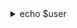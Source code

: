 <details>
<summary>echo $user</summary>
<br>
   
![New Piskel(10)](https://user-images.githubusercontent.com/30505692/117574783-06033080-b0df-11eb-9c9f-a3d515a2f255.png)

Hello I'm [Furim](https://github.com/Furim/Furim/files/6484403/pubkey.txt), thanks for hanging out on my profile the project im currently working on 🌿YerbaOS and maybe something other soon. 

<details>
<summary>Languages </summary>
 
 ![New Piskel(12)](https://user-images.githubusercontent.com/30505692/117575772-90e62a00-b0e3-11eb-8568-f57e48bc4e5e.png)

- [x] Python

- [x] C

- [x] C++

- [ ] A little bit of nodejs

</summary>
<br>
</details>

<details>
<summary>Stats  </summary>

![New Piskel(13)](https://user-images.githubusercontent.com/30505692/117576655-f7207c00-b0e6-11eb-927f-9c2744ca3325.png)

![Anurag's GitHub stats](https://github-readme-stats.vercel.app/api?username=furim&show_icons=true&theme=vue-dark)  
[![Top Langs](https://github-readme-stats.vercel.app/api/top-langs/?username=furim&theme=vue-dark)](https://github.com/anuraghazra/github-readme-stats)
<br>
</details>


<details>
<summary>Active Repos </summary>

![New Piskel(14)](https://user-images.githubusercontent.com/30505692/117576764-64341180-b0e7-11eb-9d55-e92f2bd91d5b.png)

[![Readme Card](https://github-readme-stats.vercel.app/api/pin/?username=furim&repo=yerbaOS&theme=vue-dark)](https://github.com/anuraghazra/github-readme-stats)

<br>
</details>

Visitor Count:

![Visitor Count](https://profile-counter.glitch.me/{Furim}/count.svg)
